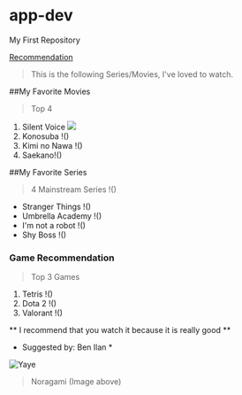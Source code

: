 # app-dev
My First Repository

[Recommendation](https://github.com/splookey/app-dev/blob/readme-edits/README.md)

> This is the following Series/Movies, I've loved to watch.

##My Favorite Movies
>Top 4
1. Silent Voice  ![](https://wallpaperaccess.com/full/1084610.jpg)
2. Konosuba !()
3. Kimi no Nawa !()
4. Saekano!()

##My Favorite Series
> 4 Mainstream Series !()
- Stranger Things !()
- Umbrella Academy !()
- I'm not a robot !()
- Shy Boss !()

### Game Recommendation
> Top 3 Games
1. Tetris !()
2. Dota 2 !()
3. Valorant !()

** I recommend that you watch it because it is really good **
* Suggested by: Ben Ilan *

![ Yaye ](https://i.pinimg.com/originals/cb/37/db/cb37db46255b7995387cf88a284b6561.jpg)
> Noragami (Image above)
